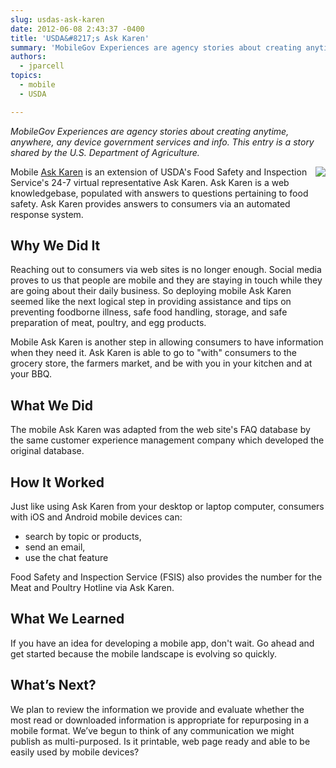 ```yaml
---
slug: usdas-ask-karen
date: 2012-06-08 2:43:37 -0400
title: 'USDA&#8217;s Ask Karen'
summary: 'MobileGov Experiences are agency stories about creating anytime, anywhere, any device government services and info. This entry is a story shared by the U.S. Department of Agriculture.'
authors:
  - jparcell
topics:
  - mobile
  - USDA

---
```


_MobileGov Experiences are agency stories about creating anytime, anywhere, any device government services and info. This entry is a story shared by the U.S. Department of Agriculture._

<img src="https://s3.amazonaws.com/digitalgov/_legacy-img/2013/12/AskKaren_Mobile.jpg" align="right">Mobile [Ask Karen](http://apps.usa.gov/ask-karen.shtml) is an extension of USDA's Food Safety and Inspection Service's 24-7 virtual representative Ask Karen. Ask Karen is a web knowledgebase, populated with answers to questions pertaining to food safety. Ask Karen provides answers to consumers via an automated response system.

## Why We Did It

Reaching out to consumers via web sites is no longer enough. Social media proves to us that people are mobile and they are staying in touch while they are going about their daily business. So deploying mobile Ask Karen seemed like the next logical step in providing assistance and tips on preventing foodborne illness, safe food handling, storage, and safe preparation of meat, poultry, and egg products.

Mobile Ask Karen is another step in allowing consumers to have information when they need it. Ask Karen is able to go to "with" consumers to the grocery store, the farmers market, and be with you in your kitchen and at your BBQ.

## What We Did

The mobile Ask Karen was adapted from the web site's FAQ database by the same customer experience management company which developed the original database.

## How It Worked

Just like using Ask Karen from your desktop or laptop computer, consumers with iOS and Android mobile devices can: 

  * search by topic or products,
  * send an email,
  * use the chat feature

Food Safety and Inspection Service (FSIS) also provides the number for the Meat and Poultry Hotline via Ask Karen.

## What We Learned

If you have an idea for developing a mobile app, don't wait. Go ahead and get started because the mobile landscape is evolving so quickly.

## What&#8217;s Next?

We plan to review the information we provide and evaluate whether the most read or downloaded information is appropriate for repurposing in a mobile format. We’ve begun to think of any communication we might publish as multi-purposed. Is it printable, web page ready and able to be easily used by mobile devices?
